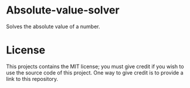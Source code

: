 # Absolute-value-solver
Solves the absolute value of a number.
# License
This projects contains the MIT license; you must give credit if you wish to use the source code of this project. One way to give credit is to provide a link to this repository.
